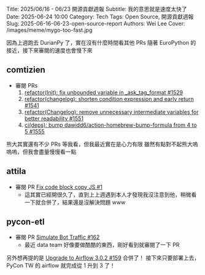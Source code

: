 Title: 2025/06/16 - 06/23 開源貢獻週報
Subtitle: 我的意思就是速度太快了
Date: 2025-06-24 10:00
Category: Tech
Tags: Open Source, 開源貢獻週報
Slug: 2025-06-16-06-23-open-source-report
Authors: Wei Lee
Cover: /images/meme/mygo-too-fast.jpg

因為上週跑去 DurianPy 了，實在沒有什麼時間看其他 PRs
隨著 EuroPython 的接近，接下來審閱的速度也會慢下來

<!--more-->

## comtizien
* 審閱 PRs
    1. [refactor(Init): fix unbounded variable in _ask_tag_format #1529](https://github.com/commitizen-tools/commitizen/pull/1529)
    2. [refactor(changelog): shorten condition expression and early return #1541](https://github.com/commitizen-tools/commitizen/pull/1541)
    3. [refactor(Changelog): remove unnecessary intermediate variables for better readability #1551](https://github.com/commitizen-tools/commitizen/pull/1551)
    4. [ci(deps): bump dawidd6/action-homebrew-bump-formula from 4 to 5 #1555](https://github.com/commitizen-tools/commitizen/pull/1555)

熊大其實還有不少 PRs 等我看，但我最近實在是心力有限
雖然有點對不起熊大嗚嗚嗚，但我會盡量慢慢看一點

## attila
* 審閱 PR [Fix code block copy JS #1](https://github.com/Lee-W/attila/pull/1)
    * 這其實已經開很久了，直到上上週遇到本人才發現我沒注意到他，稍微看一下就合併了，結果還是沒解決問題 www

## pycon-etl
* 審閱 PR [Simulate Bot Traffic #162](https://github.com/pycontw/pycon-etl/pull/162)
    * 最近 data team 好像要做酷酷的東西，剛好看到就審閱了一下 PR

另外想再提的是 [Upgrade to Airflow 3.0.2 #159](https://github.com/pycontw/pycon-etl/pull/159) 合併了！
接下來只要部署上去， PyCon TW 的 airflow 就完成從 1 升到 3 了！
